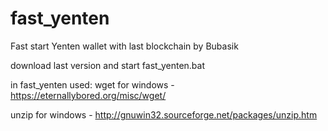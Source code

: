 # fast_yenten
Fast start Yenten wallet with last blockchain by Bubasik

download last version and start fast_yenten.bat

in fast_yenten used:
wget for windows - https://eternallybored.org/misc/wget/

unzip for windows - http://gnuwin32.sourceforge.net/packages/unzip.htm
